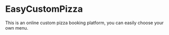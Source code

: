 # EasyCustomPizza
This is an online custom pizza booking platform, you can easily choose your own menu.
